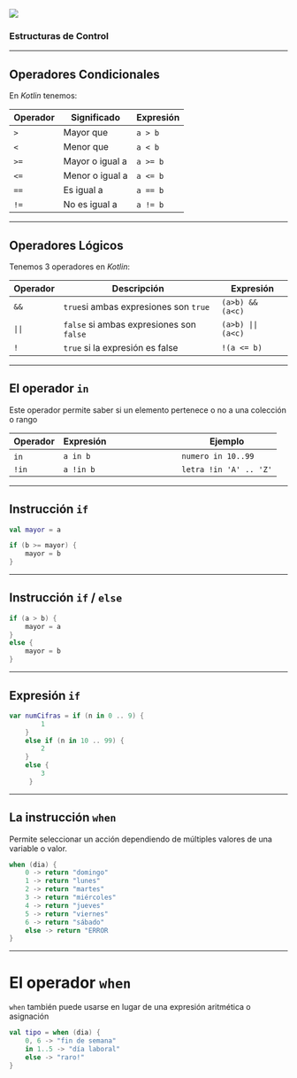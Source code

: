![](https://kotlinlang.org/assets/images/twitter-card/kotlin_800x320.png)

### Estructuras de Control

---

## Operadores Condicionales

En *Kotlin* tenemos:

| Operador | Significado     | Expresión |
|----------|-----------------|-----------|
| `>`        | Mayor que       | `a > b`     |
| `<`        | Menor que       | `a < b`     |
| `>=`       | Mayor o igual a | `a >= b`    |
| `<=`       | Menor o igual a | `a <= b`    |
| `==`       | Es igual a      | `a == b`    |
| `!=`       | No es igual a   | `a != b`    |

---

## Operadores Lógicos

Tenemos 3 operadores en *Kotlin*:

| Operador | Descripción                              | Expresión        |
|----------|------------------------------------------|------------------|
| `&&`     | `true`si ambas expresiones son `true`    | `(a>b) && (a<c)` |
| `\|\|`   | `false` si ambas expresiones son `false` | `(a>b) \|\| (a<c)` |
| `!`      | `true` si la expresión es false          | `!(a <= b)`      |

---

## El operador `in`

Este operador permite saber si un elemento pertenece o no a una colección o rango


| Operador | Expresión                              | Ejemplo |
|----------|------------------------------------------|------------------|
| `in`     | `a in b` | `numero in 10..99` |
| `!in`    | `a !in b` | `letra !in 'A' .. 'Z'` |

---

## Instrucción `if`

```kotlin
val mayor = a

if (b >= mayor) {
    mayor = b
}
```

---

## Instrucción `if` / `else`

```kotlin
if (a > b) {
    mayor = a
}
else {
    mayor = b
}
```

---

## Expresión `if` 

```kotlin
var numCifras = if (n in 0 .. 9) {
        1
    }
    else if (n in 10 .. 99) {
        2
    }
    else {
        3
     }
```
---

## La instrucción `when`

Permite seleccionar un acción dependiendo de múltiples valores de una variable o valor.

```kotlin
when (dia) {
    0 -> return "domingo"
    1 -> return "lunes"
    2 -> return "martes"
    3 -> return "miércoles"
    4 -> return "jueves"
    5 -> return "viernes"
    6 -> return "sábado"
    else -> return "ERROR
}
```
---

# El operador `when`

`when` también puede usarse en lugar de una expresión aritmética o asignación 
```kotlin
val tipo = when (dia) {
    0, 6 -> "fin de semana"
    in 1..5 -> "día laboral"
    else -> "raro!"
}
```
